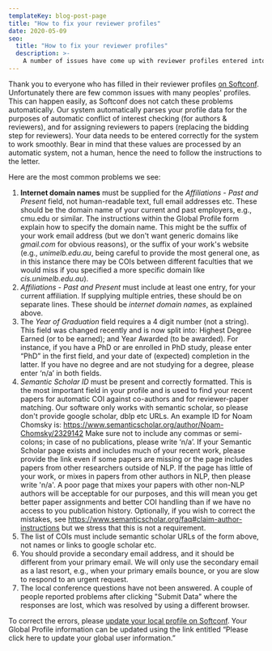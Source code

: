 ```yaml
---
templateKey: blog-post-page
title: "How to fix your reviewer profiles"
date: 2020-05-09
seo:
  title: "How to fix your reviewer profiles"
  description: >- 
    A number of issues have come up with reviewer profiles entered into Softconf. Here we explain how to fix them.
---
```


Thank you to everyone who has filled in their reviewer profiles [on Softconf](https://www.softconf.com/emnlp2020/papers/user/scmd.cgi?scmd=updateProfile). 
Unfortunately there are few common issues with many peoples' profiles.
This can happen easily, as Softconf does not catch these problems automatically.
Our system automatically parses your profile data for the purposes of automatic conflict of interest checking (for authors & reviewers), and for assigning reviewers to papers (replacing the bidding step for reviewers). 
Your data needs to be entered correctly for the system to work smoothly. 
Bear in mind that these values are processed by an automatic system, not a human, hence the need to follow the instructions to the letter.

Here are the most common problems we see:

1. **Internet domain names** must be supplied for the *Affiliations - Past and Present* field, not human-readable text, full email addresses etc. These should be the domain name of your current and past employers, e.g., cmu.edu or similar. The instructions within the Global Profile form explain how to specify the domain name. This might be the suffix of your work email address (but we don't want generic domains like *gmail.com* for obvious reasons), or the suffix of your work's website (e.g., *unimelb.edu.au*, being careful to provide the most general one, as in this instance there may be COIs between different faculties that we would miss if you specified a more specific domain like *cis.unimelb.edu.au*).
1. *Affiliations - Past and Present* must include at least one entry, for your current affiliation. If supplying multiple entries, these should be on separate lines. These should be *internet domain names*, as explained above.
1. The *Year of Graduation* field requires a 4 digit number (not a string). This field was changed recently and is now split into: Highest Degree Earned (or to be earned); and Year Awarded (to be awarded). For instance, if you have a PhD or are enrolled in PhD study, please enter “PhD” in the first field, and your date of (expected) completion in the latter. If you have no degree and are not studying for a degree, please enter ‘n/a’ in both fields.
1. *Semantic Scholar ID* must be present and correctly formatted. This is the most important field in your profile and is used to find your recent papers for automatic COI against co-authors and for reviewer-paper matching. Our software only works with semantic scholar, so please don't provide google scholar, dblp etc URLs. An example ID for Noam Chomsky is: https://www.semanticscholar.org/author/Noam-Chomsky/2329142  Make sure not to include any commas or semi-colons; in case of no publications, please write ‘n/a’. If your Semantic Scholar page exists and includes much of your recent work, please provide the link even if some papers are missing or the page includes papers from other researchers outside of NLP. If the page has little of your work, or mixes in papers from other authors in NLP, then please write 'n/a'. A poor page that mixes your papers with other non-NLP authors will be acceptable for our purposes, and this will mean you get better paper assignments and better COI handling than if we have no access to you publication history. Optionally, if you wish to correct the mistakes, see https://www.semanticscholar.org/faq#claim-author-instructions but we stress that this is not a requirement.
1. The list of COIs must include semantic scholar URLs of the form above, not names or links to google scholar etc. 
1. You should provide a secondary email address, and it should be different from your primary email. We will only use the secondary email as a last resort, e.g., when your primary emails bounce, or you are slow to respond to an urgent request.
1. The local conference questions have not been answered. A couple of people reported problems after clicking "Submit Data" where the responses are lost, which was resolved by using a different browser.

To correct the errors, please [update your local profile on Softconf](https://www.softconf.com/emnlp2020/papers/user/scmd.cgi?scmd=updateProfile). Your Global Profile information can be updated using the link entitled “Please click here to update your global user information.”
